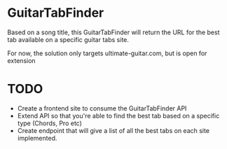 # GuitarTabFinder
Based on a song title, this GuitarTabFinder will return the URL for the best tab available on a specific guitar tabs site.

For now, the solution only targets ultimate-guitar.com, but is open for extension

# TODO
- Create a frontend site to consume the GuitarTabFinder API
- Extend API so that you're able to find the best tab based on a specific type (Chords, Pro etc)
- Create endpoint that will give a list of all the best tabs on each site implemented.
